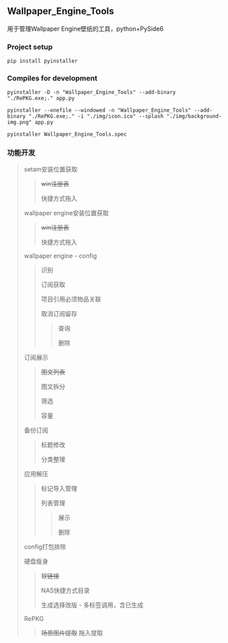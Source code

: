 ## Wallpaper_Engine_Tools
用于管理Wallpaper Engine壁纸的工具，python+PySide6

### Project setup

```
pip install pyinstaller
```

### Compiles for development

```
pyinstaller -D -n "Wallpaper_Engine_Tools" --add-binary "./RePKG.exe;." app.py

pyinstaller --onefile --windowed -n "Wallpaper_Engine_Tools" --add-binary "./RePKG.exe;." -i "./img/icon.ico" --splash "./img/background-img.png" app.py

pyinstaller Wallpaper_Engine_Tools.spec
```



### 功能开发

> setam安装位置获取
>
> > ~~win注册表~~
> >
> > 快捷方式拖入
>
> wallpaper engine安装位置获取
>
> > ~~win注册表~~
> >
> > 快捷方式拖入
>
> wallpaper engine - config
>
> > 识别
> >
> > 订阅获取
> >
> > 项目引用必须物品关联
> >
> > 取消订阅留存
> >
> > > 查询
> > >
> > > 删除
>
> 订阅展示
>
> > ~~图文列表~~
> >
> > 图文拆分
> >
> > 筛选
> >
> > 容量
>
> 备份订阅
>
> > 标题修改
> >
> > 分类整理
>
> 应用解压
>
> > 标记导入管理
> >
> > 列表管理
> >
> > > 展示
> > >
> > > 删除
>
> config打包排除
>
> 硬盘瘦身
>
> > ~~软链接~~
> >
> > NAS快捷方式目录
> >
> > 生成选择改版 - 多标签调用，含已生成
>
> RePKG
>
> > ~~场景图片提取~~
> > 拖入提取

